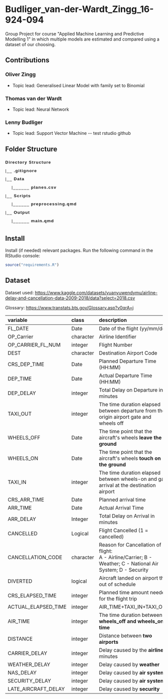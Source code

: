 # Budliger_van-der-Wardt_Zingg_16-924-094
Group Project for course "Applied Machine Learning and Predictive Modelling 1" in which multiple models are estimated and compared using a dataset of our choosing.

## Contributions

### Oliver Zingg
- Topic lead: Generalised Linear Model with family set to Binomial 

### Thomas van der Wardt
- Topic lead: Neural Network 

### Lenny Budliger
- Topic lead: Support Vector Machine
-- test rstudio github

## Folder Structure

<pre style="font-size: 10.0pt; font-family: Arial; line-height: 2; letter-spacing: 1.0pt;" >
<b>Directory Structure</b>
|__ <b>.gitignore</b>
|__ <b>Data</b>
    |______ <b>planes.csv</b>
|__ <b>Scripts</b>
    |______ <b>preprocessing.qmd</b>
|__ <b>Output</b>
    |______ <b>main.qmd</b>
</pre>

## Install 

Install (if needed) relevant packages. 
Run the following command in the RStudio console: 

```R
source("requirements.R")
```

## Dataset 

Dataset used: <https://www.kaggle.com/datasets/yuanyuwendymu/airline-delay-and-cancellation-data-2009-2018/data?select=2018.csv>

Glossary: <https://www.transtats.bts.gov/Glossary.asp?v0qrA=j>

|variable          |class     |description |
|:-----------------|:---------|:-----------|
|FL_DATE              |Date | Date of the flight (yy/mm/dd) |
|OP_Carrier         |character | Airline Identifier |
|OP_CARRIER_FL_NUM              |integer   | Flight Number|
|DEST             |character    | Destination Airport Code |
|CRS_DEP_TIME              |Date    | Planned Departure Time (HH:MM) |
|DEP_TIME              |Date    | Actual Departure Time (HH:MM) |
|DEP_DELAY              | integer | Total Delay on Departure in minutes |
|TAXI_OUT | integer    | The time duration elapsed between departure from the origin airport gate and wheels off |
|WHEELS_OFF              | Date | The time point that the aircraft's wheels <b>leave the ground</b> |
|WHEELS_ON              | Date | The time point that the aircraft's wheels <b>touch on the ground</b> |
|TAXI_IN           | integer | The time duration elapsed between wheels-on and gate arrival at the destination airport |
|CRS_ARR_TIME              | Date | Planned arrival time |
|ARR_TIME             |Date| Actual Arrival Time|
|ARR_DELAY          |Integer|Total Delay on Arrival in minutes|
|CANCELLED        |Logical| Flight Cancelled (1 = cancelled)|
|CANCELLATION_CODE              | character | Reason for Cancellation of flight: <br> A - Airline/Carrier; B - Weather; C - National Air System; D - Security |
|DIVERTED              | logical | Aircraft landed on airport that out of schedule |
|CRS_ELAPSED_TIME              | integer | Planned time amount needed for the flight trip |
|ACTUAL_ELAPSED_TIME              | integer | AIR_TIME+TAXI_IN+TAXI_OUT |
|AIR_TIME              | integer | The time duration between <b>wheels_off and wheels_on time</b>  |
|DISTANCE           | integer | Distance between <b>two airports</b> |
|CARRIER_DELAY           | integer | Delay caused by the <b> airline</b>  in minutes |
|WEATHER_DELAY|     integer|       Delay caused by <b>weather</b> |
|NAS_DELAY|     integer|       Delay caused by <b> air system</b> |
|SECURITY_DELAY|     integer|       Delay caused by <b>air system</b> |
|LATE_AIRCRAFT_DELAY|     integer|      Delay caused by <b>security</b> |










